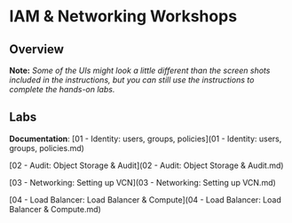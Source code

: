 # IAM & Networking Workshops
 

## Overview


**Note:** *Some of the UIs might look a little different than the screen shots included in the instructions, but you can still use the instructions to complete the hands-on labs.*

## Labs

**Documentation**: [01 - Identity: users, groups, policies](01 - Identity: users, groups, policies.md)

[02 - Audit: Object Storage & Audit](02 - Audit: Object Storage & Audit.md)

[03 - Networking: Setting up VCN](03 - Networking: Setting up VCN.md)

[04 - Load Balancer: Load Balancer & Compute](04 - Load Balancer: Load Balancer & Compute.md)



